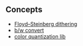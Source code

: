 
## Concepts
* [Floyd–Steinberg dithering
](https://en.wikipedia.org/wiki/Floyd%E2%80%93Steinberg_dithering)
* [b/w convert](https://app.meemoo.org/#gist/3721129)
* [color quantization lib](https://github.com/leeoniya/RgbQuant.js/)
